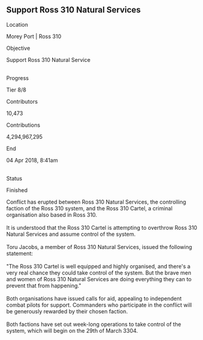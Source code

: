 ## Support Ross 310 Natural Services

Location

Morey Port \| Ross 310

Objective

Support Ross 310 Natural Service

\
Progress

Tier 8/8

Contributors

10,473

Contributions

4,294,967,295

End

04 Apr 2018, 8:41am

\
Status

Finished

Conflict has erupted between Ross 310 Natural Services, the controlling
faction of the Ross 310 system, and the Ross 310 Cartel, a criminal
organisation also based in Ross 310.\
\
It is understood that the Ross 310 Cartel is attempting to overthrow
Ross 310 Natural Services and assume control of the system.\
\
Toru Jacobs, a member of Ross 310 Natural Services, issued the following
statement:\
\
"The Ross 310 Cartel is well equipped and highly organised, and there\'s
a very real chance they could take control of the system. But the brave
men and women of Ross 310 Natural Services are doing everything they can
to prevent that from happening."\
\
Both organisations have issued calls for aid, appealing to independent
combat pilots for support. Commanders who participate in the conflict
will be generously rewarded by their chosen faction.\
\
Both factions have set out week-long operations to take control of the
system, which will begin on the 29th of March 3304.
